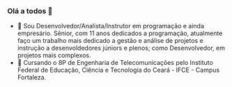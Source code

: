 ### Olá a todos 👋

<!--
**geovanimelo/geovanimelo** is a ✨ _special_ ✨ repository because its `README.md` (this file) appears on your GitHub profile.

Here are some ideas to get you started:

- 🔭 I’m currently working on ...
- 🌱 I’m currently learning ...
- 👯 I’m looking to collaborate on ...
- 🤔 I’m looking for help with ...
- 💬 Ask me about ...
- 📫 How to reach me: ...
- 😄 Pronouns: ...
- ⚡ Fun fact: ...
-->

- 👷 Sou Desenvolvedor/Analista/Instrutor em programação e ainda empresário. Sênior, com 11 anos dedicados a programação, atualmente faço um trabalho mais dedicado a gestão e análise de projetos e instrução a desenvoldedores júniors e plenos; como Desenvolvedor, em projetos mais complexos.
- 🚀 Cursando o 8P de Engenharia de Telecomunicações pelo Instituto Federal de Educação, Ciência e Tecnologia do Ceará - IFCE - Campus Fortaleza.
